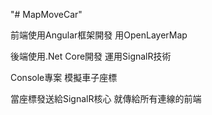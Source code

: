 "# MapMoveCar" 

前端使用Angular框架開發 用OpenLayerMap

後端使用.Net Core開發 運用SignalR技術 

Console專案 模擬車子座標

當座標發送給SignalR核心 
就傳給所有連線的前端
